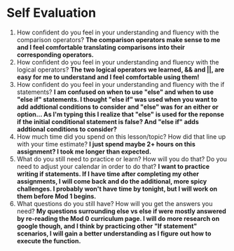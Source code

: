 # Self Evaluation

1. How confident do you feel in your understanding and fluency with the comparison operators? 
**The comparison operators make sense to me and I feel comfortable translating comparisons into their corresponding operators.**
2. How confident do you feel in your understanding and fluency with the logical operators? 
**The two logical operators we learned, && and ||, are easy for me to understand and I feel comfortable using them!**
3. How confident do you feel in your understanding and fluency with the if statements?
**I am confused on when to use "else" and when to use "else if" statements. I thought "else if" was used when you want to add addtional conditions to consider and "else" was for an either or option... As I'm typing this I realize that "else" is used for the reponse if the initial conditional statement is false? And "else if" adds addtional conditions to consider?**
4. How much time did you spend on this lesson/topic? How did that line up with your time estimate? 
**I just spend maybe 2+ hours on this assignment? I took me longer than expected.**
5. What do you still need to practice or learn? How will you do that? Do you need to adjust your calendar in order to do that? 
**I want to practice writing if statements. If I have time after completing my other assignments, I will come back and do the additional, more spicy challenges. I probably won't have time by tonight, but I will work on them before Mod 1 begins.**
6. What questions do you still have? How will you get the answers you need?
**My questions surrounding else vs else if were mostly answered by re-reading the Mod 0 curriculum page. I will do more research on google though, and I think by practicing other "If statement" scenarios, I will gain a better understanding as I figure out how to execute the function.**
